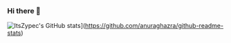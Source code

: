 ### Hi there 👋
![ItsZypec's GitHub stats](https://github-readme-stats.vercel.app/api?username=ItsZypec&count_private=true)](https://github.com/anuraghazra/github-readme-stats)
